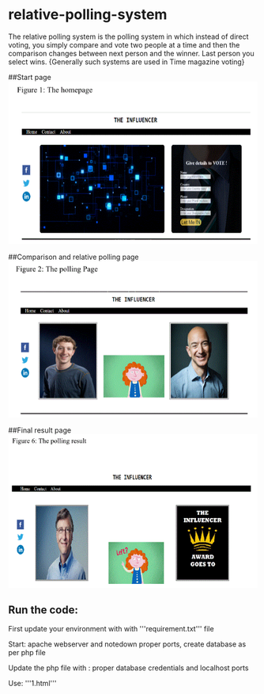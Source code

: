 # relative-polling-system
 The relative polling system is the polling system in which instead of direct voting, you simply compare and vote two people at a time and then the comparison changes between next person and the winner. Last person you select wins. {Generally such systems are used in Time magazine voting}

##Start page
![](SS1.gif)

##Comparison and relative polling page
![](SS2.gif)

##Final result page
![](SS3.gif)

## Run the code:
First update your environment with with '''requirement.txt''' file

Start: apache webserver and notedown proper ports, create database as per php file

Update the php file with : proper database credentials and localhost ports

Use: '''1.html'''
